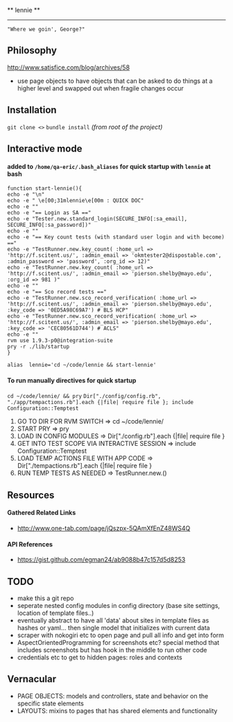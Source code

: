 ** lennie **
************

  ```"Where we goin', George?"```

## Philosophy
  http://www.satisfice.com/blog/archives/58
  * use page objects to have objects that can be asked to do things at a higher level and swapped out when fragile changes occur

## Installation
```git clone <>```
```bundle install``` *(from root of the project)*

## Interactive mode

#### added to `/home/qa-eric/.bash_aliases` for quick startup with ```lennie``` at bash

```
function start-lennie(){
echo -e "\n"
echo -e " \e[00;31mlennie\e[00m : QUICK DOC"
echo -e ""
echo -e "== Login as SA =="
echo -e "Tester.new.standard_login(SECURE_INFO[:sa_email], SECURE_INFO[:sa_password])"
echo -e ""
echo -e "== Key count tests (with standard user login and with become) =="
echo -e "TestRunner.new.key_count( :home_url => 'http://f.scitent.us/', :admin_email => 'okmtester2@dispostable.com', :admin_password => 'password', :org_id => 12)"
echo -e "TestRunner.new.key_count( :home_url => 'http://f.scitent.us/', :admin_email => 'pierson.shelby@mayo.edu', :org_id => 981 )"
echo -e ""
echo -e "== Sco record tests =="
echo -e "TestRunner.new.sco_record_verification( :home_url => 'http://f.scitent.us/', :admin_email => 'pierson.shelby@mayo.edu', :key_code => '0ED5A98C69A7') # BLS HCP"
echo -e "TestRunner.new.sco_record_verification( :home_url => 'http://f.scitent.us/', :admin_email => 'pierson.shelby@mayo.edu', :key_code => 'CEC80561D744') # ACLS"
echo -e ""
rvm use 1.9.3-p0@integration-suite
pry -r ./lib/startup
}

alias  lennie='cd ~/code/lennie && start-lennie'
```

#### To run manually directives for quick startup

```cd ~/code/lennie/ && pry```
```Dir["./config/config.rb", "./app/tempactions.rb"].each {|file| require file }; include Configuration::Temptest```

1. GO TO DIR FOR RVM SWITCH                         => cd ~/code/lennie/
2. START PRY                                        => pry
3. LOAD IN CONFIG MODULES                           => Dir["./config.rb"].each {|file| require file }
4. GET INTO TEST SCOPE VIA INTERACTIVE SESSION      => include Configuration::Temptest
5. LOAD TEMP ACTIONS FILE WITH APP CODE             => Dir["./tempactions.rb"].each {|file| require file }
6. RUN TEMP TESTS AS NEEDED                         => TestRunner.new.<name of test>(<params>)

## Resources

#### Gathered Related Links
- http://www.one-tab.com/page/jQszpx-5QAmXfEnZ48WS4Q

#### API References
- https://gist.github.com/egman24/ab9088b47c157d5d8253


## TODO

- make this a git repo
- seperate nested config modules in config directory (base site settings, location of template files..)
- eventually abstract to have all 'data' about sites in template files as hashes or yaml... then single model that initializes with current data
- scraper with nokogiri etc to open page and pull all info and get into form
- AspectOrientedProgramming for screenshots etc? special method that includes screenshots but has hook in the middle to run other code
- credentials etc to get to hidden pages: roles and contexts

## Vernacular

* PAGE OBJECTS: models and controllers, state and behavior on the specific state elements
* LAYOUTS: mixins to pages that has shared elements and functionality